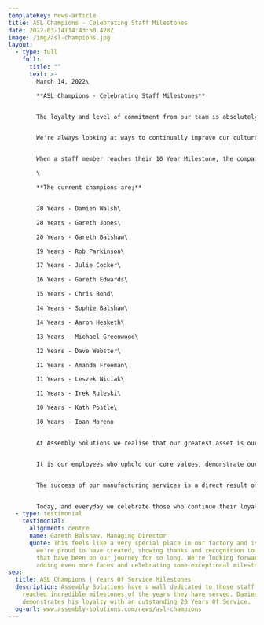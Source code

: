 ```yaml
---
templateKey: news-article
title: ASL Champions - Celebrating Staff Milestones
date: 2022-03-14T14:43:50.428Z
image: /img/asl-champions.jpg
layout:
  - type: full
    full:
      title: ""
      text: >-
        March 14, 2022\

        **ASL Champions - Celebrating Staff Milestones**


        The loyalty and level of commitment from our team is absolutely outstanding and so high that we have created a feature wall representing staff who have reached 10 Years (or more) service.


        We're always looking at ways to continually improve our culture and when reflecting on how we celebrate a staff milestone, we had the idea to dedicate a wall to those who had served 10 years or more.


        When a staff member reaches their 10 Year Milestone, the company is pleased they're gifted with a Voucher, bottle of Bubbly and Chocolate Hamper. We also arrange a Domino's Delivery or Carrs Pasties Delivery at dinner time on the day, for all the team to enjoy - this goes down a treat!\

        \

        **The current champions are;**


        20 Years - Damien Walsh\

        20 Years - Gareth Jones\

        20 Years - Gareth Balshaw\

        19 Years - Rob Parkinson\

        17 Years - Julie Cocker\

        16 Years - Gareth Edwards\

        15 Years - Chris Bond\

        14 Years - Sophie Balshaw\

        14 Years - Aaron Hesketh\

        13 Years - Michael Greenwood\

        12 Years - Dave Webster\

        11 Years - Amanda Freeman\

        11 Years - Leszek Niciak\

        11 Years - Irek Ruleski\

        10 Years - Kath Postle\

        10 Years - Ioan Moreno


        At Assembly Solutions we realise that our greatest asset is our employees and it's with immense pride to see so many that have reached significant years of service milestones.


        It is our employees who uphold our core values, demonstrate our vision and deliver an excellent customer service in all areas of our [cable assembly](/cable-assembly), [wiring harness](/wiring-harness) and [control panel manufacturing](/control-panels).


        The success of our manufacturing services is a direct result of teams efforts and dedication. Their commitment to quality and their effort to work well with the team and keep aligned to the family values, is of upmost importance to the companies future.


        Today, and everyday we celebrate those who continue their loyalty and commitment to our success, and we look forward to seeing many more ASL Champions on the wall.
  - type: testimonial
    testimonial:
      alignment: centre
      name: Gareth Balshaw, Managing Director
      quote: This feels like a very special place in our factory and is a feature
        we're proud to have created, showing thanks and recognition to those
        that have been on our journey for so long. We're looking forward to
        adding even more faces and celebrating some exceptional milestones
seo:
  title: ASL Champions | Years Of Service Milestones
  description: Assembly Solutions have a wall dedicated to those staff who have
    reached incredible milestones of the years they have served. Damien Walsh
    demonstrates his loyalty with an outstanding 20 Years Of Service.
  og-url: www.assembly-solutions.com/news/asl-champions
---
```


